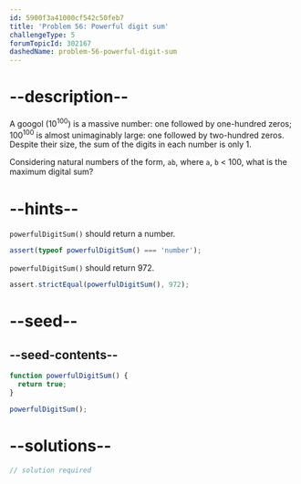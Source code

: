 ```yaml
---
id: 5900f3a41000cf542c50feb7
title: 'Problem 56: Powerful digit sum'
challengeType: 5
forumTopicId: 302167
dashedName: problem-56-powerful-digit-sum
---
```


# --description--

A googol (10<sup>100</sup>) is a massive number: one followed by one-hundred zeros; 100<sup>100</sup> is almost unimaginably large: one followed by two-hundred zeros. Despite their size, the sum of the digits in each number is only 1.

Considering natural numbers of the form, `ab`, where `a`, `b` &lt; 100, what is the maximum digital sum?

# --hints--

`powerfulDigitSum()` should return a number.

```js
assert(typeof powerfulDigitSum() === 'number');
```

`powerfulDigitSum()` should return 972.

```js
assert.strictEqual(powerfulDigitSum(), 972);
```

# --seed--

## --seed-contents--

```js
function powerfulDigitSum() {
  return true;
}

powerfulDigitSum();
```

# --solutions--

```js
// solution required
```
